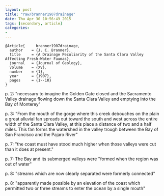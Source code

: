 ```yaml
---
layout: post
title: "raw/branner1907drainage"
date: Thu Apr 30 10:56:49 2015
tags: [secondary, article]
categories: 
- 
---
```


~~~~~{.bib}
@Article{     branner1907drainage,
  author    = {J. C. Branner},
  title     = {A Drainage Peculiarity of the Santa Clara Valley Affecting Fresh-Water Faunas},
  journal   = {Journal of Geology},
  volume    = {XV},
  number    = {1},
  year      = {1907},
  pages     = {1--10}
}
~~~~~

p. 2: "necessary to imagine the Golden Gate closed and the Sacramento Valley drainage flowing down the Santa Clara Valley and emptying into the Bay of Monterey"

p. 3: "From the mouth of the gorge where this creek debouches on the plain a great alluvial fan spreads out toward the south and west across the entire width of the Santa Clara Valley, at this place a distance of two and a half miles. This fan forms the watershed in the valley trough between the Bay of San Francisco and the Pajaro River"

p. 7: "the coast must have stood much higher when those valleys were cut than it does at present."

p. 7: The Bay and its submerged valleys were "formed when the region was out of water"

p. 8: "streams which are now clearly separated were formerly connected"

p. 8: "apparently made possible by an elevation of the coast which permitted two or three streams to enter the ocean by a single mouth"

